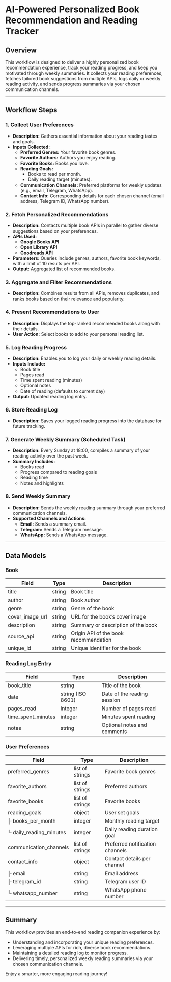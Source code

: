 # AI-Powered Personalized Book Recommendation and Reading Tracker

## Overview

This workflow is designed to deliver a highly personalized book recommendation experience, track your reading progress, and keep you motivated through weekly summaries. It collects your reading preferences, fetches tailored book suggestions from multiple APIs, logs daily or weekly reading activity, and sends progress summaries via your chosen communication channels.

---

## Workflow Steps

### 1. Collect User Preferences

- **Description:** Gathers essential information about your reading tastes and goals.
- **Inputs Collected:**
  - **Preferred Genres:** Your favorite book genres.
  - **Favorite Authors:** Authors you enjoy reading.
  - **Favorite Books:** Books you love.
  - **Reading Goals:**
    - Books to read per month.
    - Daily reading target (minutes).
  - **Communication Channels:** Preferred platforms for weekly updates (e.g., email, Telegram, WhatsApp).
  - **Contact Info:** Corresponding details for each chosen channel (email address, Telegram ID, WhatsApp number).

### 2. Fetch Personalized Recommendations

- **Description:** Contacts multiple book APIs in parallel to gather diverse suggestions based on your preferences.
- **APIs Used:**
  - **Google Books API**
  - **Open Library API**
  - **Goodreads API**
- **Parameters:** Queries include genres, authors, favorite book keywords, with a limit of 10 results per API.
- **Output:** Aggregated list of recommended books.

### 3. Aggregate and Filter Recommendations

- **Description:** Combines results from all APIs, removes duplicates, and ranks books based on their relevance and popularity.

### 4. Present Recommendations to User

- **Description:** Displays the top-ranked recommended books along with their details.
- **User Action:** Select books to add to your personal reading list.

### 5. Log Reading Progress

- **Description:** Enables you to log your daily or weekly reading details.
- **Inputs Include:**
  - Book title
  - Pages read
  - Time spent reading (minutes)
  - Optional notes
  - Date of reading (defaults to current day)
- **Output:** Updated reading log entry.

### 6. Store Reading Log

- **Description:** Saves your logged reading progress into the database for future tracking.

### 7. Generate Weekly Summary (Scheduled Task)

- **Description:** Every Sunday at 18:00, compiles a summary of your reading activity over the past week.
- **Summary Includes:**
  - Books read
  - Progress compared to reading goals
  - Reading time
  - Notes and highlights

### 8. Send Weekly Summary

- **Description:** Sends the weekly reading summary through your preferred communication channels.
- **Supported Channels and Actions:**
  - **Email:** Sends a summary email.
  - **Telegram:** Sends a Telegram message.
  - **WhatsApp:** Sends a WhatsApp message.

---

## Data Models

### Book

| Field           | Type   | Description                                  |
|-----------------|--------|----------------------------------------------|
| title           | string | Book title                                   |
| author          | string | Book author                                  |
| genre           | string | Genre of the book                            |
| cover_image_url | string | URL for the book’s cover image               |
| description     | string | Summary or description of the book           |
| source_api      | string | Origin API of the book recommendation        |
| unique_id       | string | Unique identifier for the book                |

### Reading Log Entry

| Field            | Type        | Description                   |
|------------------|-------------|-------------------------------|
| book_title       | string      | Title of the book             |
| date             | string (ISO 8601) | Date of the reading session  |
| pages_read       | integer     | Number of pages read          |
| time_spent_minutes| integer     | Minutes spent reading         |
| notes            | string      | Optional notes and comments   |

### User Preferences

| Field                  | Type               | Description                          |
|------------------------|--------------------|-------------------------------------|
| preferred_genres       | list of strings    | Favorite book genres                |
| favorite_authors       | list of strings    | Preferred authors                   |
| favorite_books         | list of strings    | Favorite books                     |
| reading_goals          | object             | User set goals                     |
|  ├ books_per_month     | integer            | Monthly reading target             |
|  └ daily_reading_minutes| integer           | Daily reading duration goal        |
| communication_channels | list of strings    | Preferred notification channels    |
| contact_info           | object             | Contact details per channel         |
|  ├ email               | string             | Email address                     |
|  ├ telegram_id         | string             | Telegram user ID                  |
|  └ whatsapp_number     | string             | WhatsApp phone number             |

---

## Summary

This workflow provides an end-to-end reading companion experience by:

- Understanding and incorporating your unique reading preferences.
- Leveraging multiple APIs for rich, diverse book recommendations.
- Maintaining a detailed reading log to monitor progress.
- Delivering timely, personalized weekly reading summaries via your chosen communication channels.

Enjoy a smarter, more engaging reading journey!